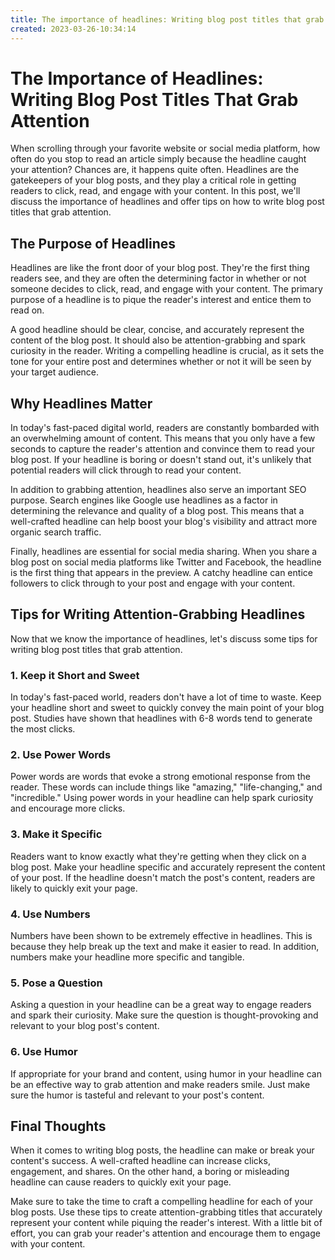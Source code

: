 ```yaml
---
title: The importance of headlines: Writing blog post titles that grab attention27
created: 2023-03-26-10:34:14
---
```


# The Importance of Headlines: Writing Blog Post Titles That Grab Attention

When scrolling through your favorite website or social media platform, how often do you stop to read an article simply because the headline caught your attention? Chances are, it happens quite often. Headlines are the gatekeepers of your blog posts, and they play a critical role in getting readers to click, read, and engage with your content. In this post, we'll discuss the importance of headlines and offer tips on how to write blog post titles that grab attention.

## The Purpose of Headlines

Headlines are like the front door of your blog post. They're the first thing readers see, and they are often the determining factor in whether or not someone decides to click, read, and engage with your content. The primary purpose of a headline is to pique the reader's interest and entice them to read on.

A good headline should be clear, concise, and accurately represent the content of the blog post. It should also be attention-grabbing and spark curiosity in the reader. Writing a compelling headline is crucial, as it sets the tone for your entire post and determines whether or not it will be seen by your target audience.

## Why Headlines Matter

In today's fast-paced digital world, readers are constantly bombarded with an overwhelming amount of content. This means that you only have a few seconds to capture the reader's attention and convince them to read your blog post. If your headline is boring or doesn't stand out, it's unlikely that potential readers will click through to read your content.

In addition to grabbing attention, headlines also serve an important SEO purpose. Search engines like Google use headlines as a factor in determining the relevance and quality of a blog post. This means that a well-crafted headline can help boost your blog's visibility and attract more organic search traffic.

Finally, headlines are essential for social media sharing. When you share a blog post on social media platforms like Twitter and Facebook, the headline is the first thing that appears in the preview. A catchy headline can entice followers to click through to your post and engage with your content.

## Tips for Writing Attention-Grabbing Headlines

Now that we know the importance of headlines, let's discuss some tips for writing blog post titles that grab attention.

### 1. Keep it Short and Sweet

In today's fast-paced world, readers don't have a lot of time to waste. Keep your headline short and sweet to quickly convey the main point of your blog post. Studies have shown that headlines with 6-8 words tend to generate the most clicks.

### 2. Use Power Words

Power words are words that evoke a strong emotional response from the reader. These words can include things like "amazing," "life-changing," and "incredible." Using power words in your headline can help spark curiosity and encourage more clicks.

### 3. Make it Specific

Readers want to know exactly what they're getting when they click on a blog post. Make your headline specific and accurately represent the content of your post. If the headline doesn't match the post's content, readers are likely to quickly exit your page.

### 4. Use Numbers

Numbers have been shown to be extremely effective in headlines. This is because they help break up the text and make it easier to read. In addition, numbers make your headline more specific and tangible.

### 5. Pose a Question

Asking a question in your headline can be a great way to engage readers and spark their curiosity. Make sure the question is thought-provoking and relevant to your blog post's content.

### 6. Use Humor

If appropriate for your brand and content, using humor in your headline can be an effective way to grab attention and make readers smile. Just make sure the humor is tasteful and relevant to your post's content.

## Final Thoughts

When it comes to writing blog posts, the headline can make or break your content's success. A well-crafted headline can increase clicks, engagement, and shares. On the other hand, a boring or misleading headline can cause readers to quickly exit your page.

Make sure to take the time to craft a compelling headline for each of your blog posts. Use these tips to create attention-grabbing titles that accurately represent your content while piquing the reader's interest. With a little bit of effort, you can grab your reader's attention and encourage them to engage with your content.
